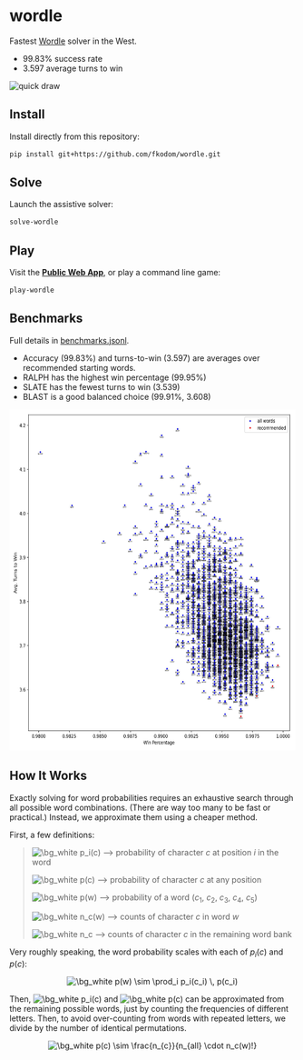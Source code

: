 # wordle

Fastest [Wordle](https://www.powerlanguage.co.uk/wordle/) solver in the West.

* 99.83% success rate
* 3.597 average turns to win

![quick draw](https://media.giphy.com/media/aqDXCH2M1ycEw/giphy.gif)


## Install

Install directly from this repository:
```bash
pip install git+https://github.com/fkodom/wordle.git
```

## Solve

Launch the assistive solver:
```bash
solve-wordle
```

## Play

Visit the **[Public Web App](https://share.streamlit.io/fkodom/wordle/main/app.py)**, or play a command line game:
```bash
play-wordle
```

## Benchmarks

Full details in [benchmarks.jsonl](data/benchmarks.jsonl).

* Accuracy (99.83%) and turns-to-win (3.597) are averages over recommended starting words.
* RALPH has the highest win percentage (99.95%)
* SLATE has the fewest turns to win (3.539)
* BLAST is a good balanced choice (99.91%, 3.608)

<img src="data/benchmarks.jpg" height="600px" />

## How It Works

Exactly solving for word probabilities requires an exhaustive search through all possible word combinations. (There are way too many to be fast or practical.) Instead, we approximate them using a cheaper method.

First, a few definitions:

> <img src="https://latex.codecogs.com/png.image?\dpi{100}&space;\bg_white&space;p_i(c)" title="\bg_white p_i(c)" /> --> probability of character $c$ at position $i$ in the word
> 
> <img src="https://latex.codecogs.com/png.image?\dpi{100}&space;\bg_white&space;p(c)" title="\bg_white p(c)" /> --> probability of character $c$ at any position
> 
> <img src="https://latex.codecogs.com/png.image?\dpi{100}&space;\bg_white&space;p(w)" title="\bg_white p(w)" /> --> probability of a word ($c_1$, $c_2$, $c_3$, $c_4$, $c_5$)
> 
> <img src="https://latex.codecogs.com/png.image?\dpi{100}&space;\bg_white&space;n_c(w)" title="\bg_white n_c(w)" /> --> counts of character $c$ in word $w$
> 
> <img src="https://latex.codecogs.com/png.image?\dpi{100}&space;\bg_white&space;n_c" title="\bg_white n_c" /> --> counts of character $c$ in the remaining word bank


Very roughly speaking, the word probability scales with each of $p_i(c)$ and $p(c)$:

<!-- $$p(w) \sim \prod_i p_i(c_i) \, p(c_i)$$ -->
<p style="text-align:center;"><img src="https://latex.codecogs.com/png.image?\dpi{100}&space;\bg_white&space;p(w)&space;\sim&space;\prod_i&space;p_i(c_i)&space;\,&space;p(c_i)" title="\bg_white p(w) \sim \prod_i p_i(c_i) \, p(c_i)" /></p>

Then, <img src="https://latex.codecogs.com/png.image?\dpi{100}&space;\bg_white&space;p_i(c)" title="\bg_white p_i(c)" /> and <img src="https://latex.codecogs.com/png.image?\dpi{100}&space;\bg_white&space;p(c)" title="\bg_white p(c)" /> can be approximated from the remaining possible words, just by counting the frequencies of different letters. Then, to avoid over-counting from words with repeated letters, we divide by the number of identical permutations. 

<!-- $$p(c) \sim \frac{n_{c}}{n_{all} \cdot n_c(w)!}$$ -->
<p style="text-align:center;"><img src="https://latex.codecogs.com/png.image?\dpi{100}&space;\bg_white&space;p(c)&space;\sim&space;\frac{n_{c}}{n_{all}&space;\cdot&space;n_c(w)!}&space;" title="\bg_white p(c) \sim \frac{n_{c}}{n_{all} \cdot n_c(w)!} " /></p>

